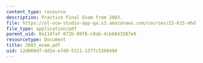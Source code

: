 ```yaml
---
content_type: resource
description: Practice Final Exam from 2003.
file: https://ol-ocw-studio-app-qa.s3.amazonaws.com/courses/22-615-mhd-theory-of-fusion-systems-spring-2007/12d060dfdd2ee7d953111377c536049d_2003_exam.pdf
file_type: application/pdf
parent_uid: 0a114faf-872b-89f8-c9ab-4cb6843287e9
resourcetype: Document
title: 2003_exam.pdf
uid: 12d060df-dd2e-e7d9-5311-1377c536049d
---
```

